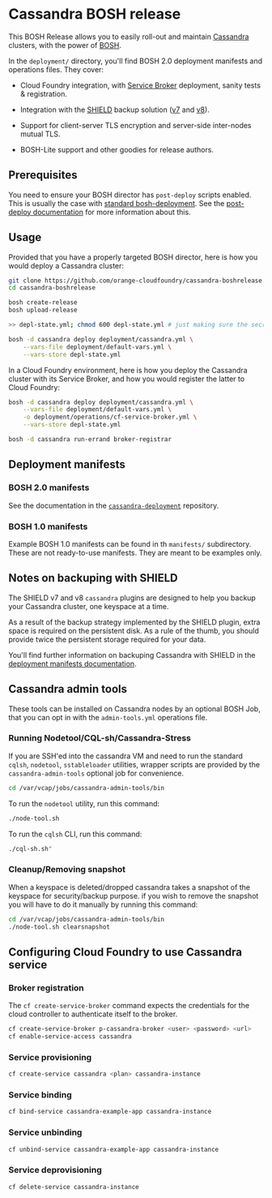 Cassandra BOSH release
======================

This BOSH Release allows you to easily roll-out and maintain
[Cassandra](http://cassandra.apache.org/) clusters, with the power of
[BOSH](https://bosh.io).

In the `deployment/` directory, you'll find BOSH 2.0 deployment manifests and
operations files. They cover:

- Cloud Foundry integration, with [Service Broker](https://www.openservicebrokerapi.org)
  deployment, sanity tests & registration.

- Integration with the [SHIELD](https://shieldproject.io/) backup solution
  ([v7](https://github.com/gstackio/gk-shield-boshrelease/releases/tag/v7.0.4)
  and [v8](https://github.com/starkandwayne/shield-boshrelease/releases/tag/v8.0.9)).

- Support for client-server TLS encryption and server-side inter-nodes mutual TLS.

- BOSH-Lite support and other goodies for release authors.


## Prerequisites

You need to ensure your BOSH director has `post-deploy` scripts enabled. This
is usually the case with [standard bosh-deployment][std-bosh-deployment]. See
the [post-deploy documentation][post-deploy] for more information about this.

[post-deploy]: https://bosh.io/docs/post-deploy/#director-configuration
[std-bosh-deployment]: https://github.com/cloudfoundry/bosh-deployment/blob/92917e7/bosh.yml#L87


## Usage

Provided that you have a properly targeted BOSH director, here is how you
would deploy a Cassandra cluster:

```bash
git clone https://github.com/orange-cloudfoundry/cassandra-boshrelease.git
cd cassandra-boshrelease

bosh create-release
bosh upload-release

>> depl-state.yml; chmod 600 depl-state.yml # just making sure the secrets are not readable by everyone

bosh -d cassandra deploy deployment/cassandra.yml \
    --vars-file deployment/default-vars.yml \
    --vars-store depl-state.yml
```

In a Cloud Foundry environment, here is how you deploy the Cassandra cluster
with its Service Broker, and how you would register the latter to Cloud
Foundry:

```bash
bosh -d cassandra deploy deployment/cassandra.yml \
    --vars-file deployment/default-vars.yml \
    -o deployment/operations/cf-service-broker.yml \
    --vars-store depl-state.yml

bosh -d cassandra run-errand broker-registrar
```


## Deployment manifests

### BOSH 2.0 manifests

See the documentation in the  [`cassandra-deployment`](https://github.com/orange-cloudfoundry/cassandra-deployment) repository.


### BOSH 1.0 manifests

Example BOSH 1.0 manifests can be found in th `manifests/` subdirectory. These
are not ready-to-use manifests. They are meant to be examples only.


## Notes on backuping with SHIELD

The SHIELD v7 and v8 `cassandra` plugins are designed to help you backup your
Cassandra cluster, one keyspace at a time.

As a result of the backup strategy implemented by the SHIELD plugin, extra
space is required on the persistent disk. As a rule of the thumb, you should
provide twice the persistent storage required for your data.

You'll find further information on backuping Cassandra with SHIELD in the
[deployment manifests documentation](./deployment/README.md).


## Cassandra admin tools

These tools can be installed on Cassandra nodes by an optional BOSH Job, that
you can opt in with the `admin-tools.yml` operations file.

### Running Nodetool/CQL-sh/Cassandra-Stress

If you are SSH'ed into the cassandra VM and need to run the standard `cqlsh`,
`nodetool`, `sstableloader` utilities, wrapper scripts are provided by the
`cassandra-admin-tools` optional job for convenience.

```bash
cd /var/vcap/jobs/cassandra-admin-tools/bin
```

To run the `nodetool` utility, run this command:

```bash
./node-tool.sh
```

To run the `cqlsh` CLI, run this command:

```bash
./cql-sh.sh"
```


### Cleanup/Removing snapshot

When a keyspace is deleted/dropped cassandra takes a snapshot of the keyspace
for security/backup purpose. if you wish to remove the snapshot you will have
to do it manually by running this command:

```bash
cd /var/vcap/jobs/cassandra-admin-tools/bin
./node-tool.sh clearsnapshot
```

## Configuring Cloud Foundry to use Cassandra service

### Broker registration
The `cf create-service-broker` command expects the credentials for the cloud controller to authenticate itself to the broker. 
```bash
cf create-service-broker p-cassandra-broker <user> <password> <url> 
cf enable-service-access cassandra
```

### Service provisioning
```bash
cf create-service cassandra <plan> cassandra-instance
```

### Service binding
```bash
cf bind-service cassandra-example-app cassandra-instance
```

### Service unbinding
```bash
cf unbind-service cassandra-example-app cassandra-instance
```

### Service deprovisioning
```bash
cf delete-service cassandra-instance
```


